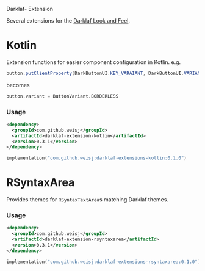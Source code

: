 Darklaf- Extension

Several extensions for the [Darklaf Look and Feel](https://www.github.com/weisj/darklaf).

# Kotlin
Extension functions for easier component configuration in Kotlin.
e.g.
````java
button.putClientProperty(DarkButtonUI.KEY_VARAIANT, DarkButtonUI.VARIANT_BORDERLESS);
````
becomes
````kotlin
button.variant = ButtonVariant.BORDERLESS
````

### Usage
````xml
<dependency>
  <groupId>com.github.weisj</groupId>
  <artifactId>darklaf-extension-kotlin</artifactId>
  <version>0.3.1</version>
</dependency>
````
````kotlin
implementation("com.github.weisj:darklaf-extensions-kotlin:0.1.0")
````

# RSyntaxArea
Provides themes for `RSyntaxTextArea`s matching Darklaf themes.

### Usage
````xml
<dependency>
  <groupId>com.github.weisj</groupId>
  <artifactId>darklaf-extension-rsyntaxarea</artifactId>
  <version>0.3.1</version>
</dependency>
````
````kotlin
implementation("com.github.weisj:darklaf-extensions-rsyntaxarea:0.1.0")
````
